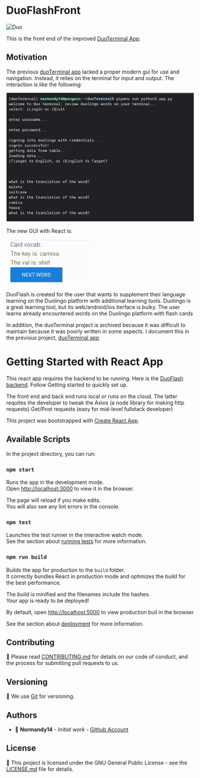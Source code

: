 # DuoFlashFront

![Duo](https://vignette.wikia.nocookie.net/duolingo/images/b/be/Duo_2019.png/revision/latest?cb=20190307143704)

This is the front end of the improved [DuoTerminal App](https://github.com/normandy14/duoTerminal).

## Motivation

The previous [duoTerminal app](https://github.com/normandy14/duoTerminal) lacked a proper modern gui for use and navigation. Instead, it relies on the terminal for input and output. The interaction is like the following:

![App](https://github.com/normandy14/duoTerminal/blob/master/doc/screenshot.png?raw=true)

The new GUI with React is:

![App2](https://github.com/normandy14/duoFlashFront/blob/master/screenRecord.gif)

DuoFlash is created for the user that wants to supplement their language learning on the Duolingo platform with additional learning tools. Duolingo is a great learning tool, but its web/android/ios iterface is bulky. The user learns already encountered words on the Duolingo platform with flash cards

In addition, the duoTerminal project is archived because it was difficult to maintain because it was poorly written in some aspects. I document this in the previous project, [duoTerminal app](https://github.com/normandy14/duoTerminal)

# Getting Started with React App

This react app requires the backend to be running. Here is the [DuoFlash backend](https://github.com/normandy14/duoFlashBack). Follow Getting started to quickly set up.

The front end and back end runs local or runs on the cloud. The latter requites the developer to tweak the Axios (a node library for making http requests) Get/Post requests (easy for mid-level fullstack developer)

This project was bootstrapped with [Create React App](https://github.com/facebook/create-react-app).

## Available Scripts

In the project directory, you can run:

### `npm start`

Runs the app in the development mode.\
Open [http://localhost:3000](http://localhost:3000) to view it in the browser.

The page will reload if you make edits.\
You will also see any lint errors in the console.

### `npm test`

Launches the test runner in the interactive watch mode.\
See the section about [running tests](https://facebook.github.io/create-react-app/docs/running-tests) for more information.

### `npm run build`

Builds the app for production to the `build` folder.\
It correctly bundles React in production mode and optimizes the build for the best performance.

The build is minified and the filenames include the hashes.\
Your app is ready to be deployed!

By default, open [http://localhost:5000](http://localhost:5000) to view production buil in the browser

See the section about [deployment](https://facebook.github.io/create-react-app/docs/deployment) for more information.

## Contributing

:newspaper: Please read [CONTRIBUTING.md](https://gist.github.com/PurpleBooth/b24679402957c63ec426) for details on our code of conduct, and the process for submitting pull requests to us.

## Versioning

:card_index: We use [Git](https://gist.github.com/derhuerst/1b15ff4652a867391f03) for versioning.

## Authors

* :ocean: **Normandy14** - *Initial work* - [Github Account](https://github.com/Normandy14)

## License

:newspaper: This project is licensed under the GNU General Public License - see the [LICENSE.md](LICENSE.md) file for details.

<!--

## Acknowledgments

* Hat tip to anyone whose code was used
* Inspiration
* etc

-->
